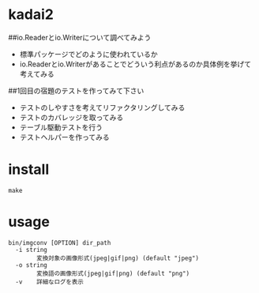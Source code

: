 # kadai2

##io.Readerとio.Writerについて調べてみよう
- 標準パッケージでどのように使われているか
- io.Readerとio.Writerがあることでどういう利点があるのか具体例を挙げて考えてみる

##1回目の宿題のテストを作ってみて下さい
- テストのしやすさを考えてリファクタリングしてみる
- テストのカバレッジを取ってみる
- テーブル駆動テストを行う
- テストヘルパーを作ってみる

# install
```
make
```

# usage

```
bin/imgconv [OPTION] dir_path
  -i string
    	変換対象の画像形式(jpeg|gif|png) (default "jpeg")
  -o string
    	変換語の画像形式(jpeg|gif|png) (default "png")
  -v	詳細なログを表示
```


